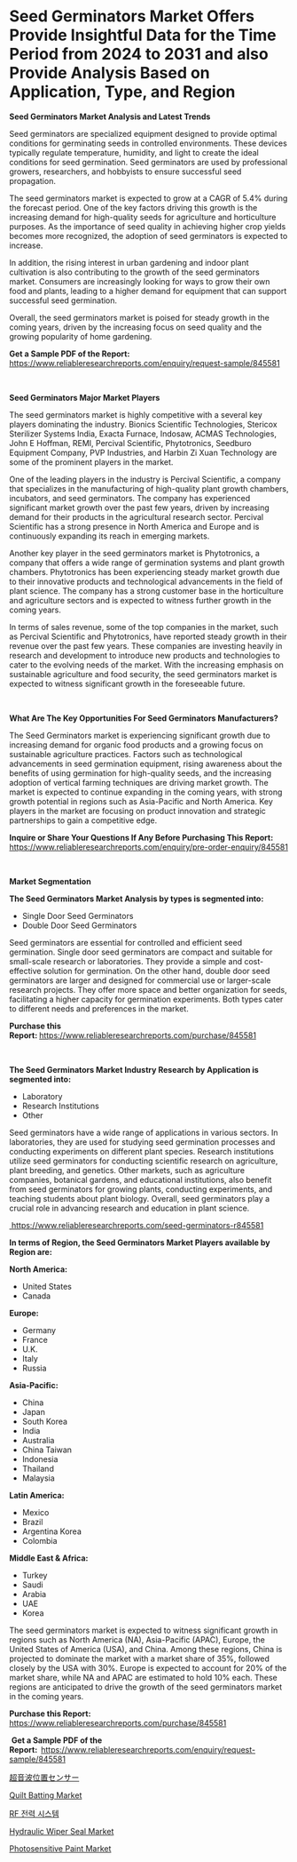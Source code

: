 <p><h1>Seed Germinators Market Offers Provide Insightful Data for the Time Period from 2024 to 2031 and also Provide Analysis Based on Application, Type, and Region</h1></p><p><strong>Seed Germinators Market Analysis and Latest Trends</strong></p>
<p><p>Seed germinators are specialized equipment designed to provide optimal conditions for germinating seeds in controlled environments. These devices typically regulate temperature, humidity, and light to create the ideal conditions for seed germination. Seed germinators are used by professional growers, researchers, and hobbyists to ensure successful seed propagation.</p><p>The seed germinators market is expected to grow at a CAGR of 5.4% during the forecast period. One of the key factors driving this growth is the increasing demand for high-quality seeds for agriculture and horticulture purposes. As the importance of seed quality in achieving higher crop yields becomes more recognized, the adoption of seed germinators is expected to increase.</p><p>In addition, the rising interest in urban gardening and indoor plant cultivation is also contributing to the growth of the seed germinators market. Consumers are increasingly looking for ways to grow their own food and plants, leading to a higher demand for equipment that can support successful seed germination.</p><p>Overall, the seed germinators market is poised for steady growth in the coming years, driven by the increasing focus on seed quality and the growing popularity of home gardening.</p></p>
<p><strong>Get a Sample PDF of the Report:&nbsp;</strong> <a href="https://www.reliableresearchreports.com/enquiry/request-sample/845581">https://www.reliableresearchreports.com/enquiry/request-sample/845581</a></p>
<p>&nbsp;</p>
<p><strong>Seed Germinators Major Market Players</strong></p>
<p><p>The seed germinators market is highly competitive with a several key players dominating the industry. Bionics Scientific Technologies, Stericox Sterilizer Systems India, Exacta Furnace, Indosaw, ACMAS Technologies, John E Hoffman, REMI, Percival Scientific, Phytotronics, Seedburo Equipment Company, PVP Industries, and Harbin Zi Xuan Technology are some of the prominent players in the market.</p><p>One of the leading players in the industry is Percival Scientific, a company that specializes in the manufacturing of high-quality plant growth chambers, incubators, and seed germinators. The company has experienced significant market growth over the past few years, driven by increasing demand for their products in the agricultural research sector. Percival Scientific has a strong presence in North America and Europe and is continuously expanding its reach in emerging markets.</p><p>Another key player in the seed germinators market is Phytotronics, a company that offers a wide range of germination systems and plant growth chambers. Phytotronics has been experiencing steady market growth due to their innovative products and technological advancements in the field of plant science. The company has a strong customer base in the horticulture and agriculture sectors and is expected to witness further growth in the coming years.</p><p>In terms of sales revenue, some of the top companies in the market, such as Percival Scientific and Phytotronics, have reported steady growth in their revenue over the past few years. These companies are investing heavily in research and development to introduce new products and technologies to cater to the evolving needs of the market. With the increasing emphasis on sustainable agriculture and food security, the seed germinators market is expected to witness significant growth in the foreseeable future.</p></p>
<p>&nbsp;</p>
<p><strong>What Are The Key Opportunities For Seed Germinators Manufacturers?</strong></p>
<p><p>The Seed Germinators market is experiencing significant growth due to increasing demand for organic food products and a growing focus on sustainable agriculture practices. Factors such as technological advancements in seed germination equipment, rising awareness about the benefits of using germination for high-quality seeds, and the increasing adoption of vertical farming techniques are driving market growth. The market is expected to continue expanding in the coming years, with strong growth potential in regions such as Asia-Pacific and North America. Key players in the market are focusing on product innovation and strategic partnerships to gain a competitive edge.</p></p>
<p><strong>Inquire or Share Your Questions If Any Before Purchasing This Report:</strong> <a href="https://www.reliableresearchreports.com/enquiry/pre-order-enquiry/845581">https://www.reliableresearchreports.com/enquiry/pre-order-enquiry/845581</a></p>
<p>&nbsp;</p>
<p><strong>Market Segmentation</strong></p>
<p><strong>The Seed Germinators Market Analysis by types is segmented into:</strong></p>
<p><ul><li>Single Door Seed Germinators</li><li>Double Door Seed Germinators</li></ul></p>
<p><p>Seed germinators are essential for controlled and efficient seed germination. Single door seed germinators are compact and suitable for small-scale research or laboratories. They provide a simple and cost-effective solution for germination. On the other hand, double door seed germinators are larger and designed for commercial use or larger-scale research projects. They offer more space and better organization for seeds, facilitating a higher capacity for germination experiments. Both types cater to different needs and preferences in the market.</p></p>
<p><strong>Purchase this Report:&nbsp;</strong><a href="https://www.reliableresearchreports.com/purchase/845581">https://www.reliableresearchreports.com/purchase/845581</a></p>
<p>&nbsp;</p>
<p><strong>The Seed Germinators Market Industry Research by Application is segmented into:</strong></p>
<p><ul><li>Laboratory</li><li>Research Institutions</li><li>Other</li></ul></p>
<p><p>Seed germinators have a wide range of applications in various sectors. In laboratories, they are used for studying seed germination processes and conducting experiments on different plant species. Research institutions utilize seed germinators for conducting scientific research on agriculture, plant breeding, and genetics. Other markets, such as agriculture companies, botanical gardens, and educational institutions, also benefit from seed germinators for growing plants, conducting experiments, and teaching students about plant biology. Overall, seed germinators play a crucial role in advancing research and education in plant science.</p></p>
<p><a href="https://www.reliableresearchreports.com/seed-germinators-r845581">&nbsp;https://www.reliableresearchreports.com/seed-germinators-r845581</a></p>
<p><strong>In terms of Region, the Seed Germinators Market Players available by Region are:</strong></p>
<p>
    <p> <strong> North America: </strong>
        <ul>
            <li>United States</li>
            <li>Canada</li>
        </ul>
        </p> 
    <p> <strong> Europe: </strong>
        <ul>
            <li>Germany</li>
            <li>France</li>
            <li>U.K.</li>
            <li>Italy</li>
            <li>Russia</li>
        </ul>
        </p> 
    <p> <strong> Asia-Pacific: </strong>
        <ul>
            <li>China</li>
            <li>Japan</li>
            <li>South Korea</li>
            <li>India</li>
            <li>Australia</li>
            <li>China Taiwan</li>
            <li>Indonesia</li>
            <li>Thailand</li>
            <li>Malaysia</li>
        </ul>
        </p> 
    <p> <strong> Latin America: </strong>
        <ul>
            <li>Mexico</li>
            <li>Brazil</li>
            <li>Argentina Korea</li>
            <li>Colombia</li>
        </ul>
        </p> 
    <p> <strong> Middle East & Africa: </strong>
        <ul>
            <li>Turkey</li>
            <li>Saudi</li>
            <li>Arabia</li>
            <li>UAE</li>
            <li>Korea</li>
        </ul>
    </p>
    </p>
<p><p>The seed germinators market is expected to witness significant growth in regions such as North America (NA), Asia-Pacific (APAC), Europe, the United States of America (USA), and China. Among these regions, China is projected to dominate the market with a market share of 35%, followed closely by the USA with 30%. Europe is expected to account for 20% of the market share, while NA and APAC are estimated to hold 10% each. These regions are anticipated to drive the growth of the seed germinators market in the coming years.</p></p>
<p><strong>Purchase this Report: </strong><a href="https://www.reliableresearchreports.com/purchase/845581">https://www.reliableresearchreports.com/purchase/845581</a></p>
<p>&nbsp;<strong>Get a Sample PDF of the Report:&nbsp;&nbsp;</strong><a href="https://www.reliableresearchreports.com/enquiry/request-sample/845581">https://www.reliableresearchreports.com/enquiry/request-sample/845581</a></p>
<p><strong></strong></p>
<p><p><a href="https://github.com/mcbeesbxa270/Market-Research-Report-List-1/blob/main/660610928976.md">超音波位置センサー</a></p><p><a href="https://issuu.com/reportprime-2/docs/quilt-batting-market-size-2030.pptx">Quilt Batting Market</a></p><p><a href="https://github.com/vskv4779xr1/Market-Research-Report-List-1/blob/main/828584626639.md">RF 전력 시스템</a></p><p><a href="https://github.com/juancolorado15/Market-Research-Report-List-2/blob/main/hydraulic-wiper-seal-market.md">Hydraulic Wiper Seal Market</a></p><p><a href="https://issuu.com/reportprime-2/docs/photosensitive-paint-market-size-2030.pptx">Photosensitive Paint Market</a></p></p>